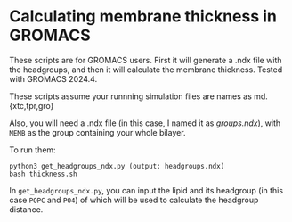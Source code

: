 # Calculating membrane thickness in GROMACS
These scripts are for GROMACS users. First it will generate a .ndx file with the headgroups, and then it will calculate the membrane thickness.
Tested with GROMACS 2024.4.

These scripts assume your runnning simulation files are names as md.{xtc,tpr,gro}

Also, you will need a .ndx file (in this case, I named it as *groups.ndx*), with `MEMB` as the group containing your whole bilayer.

To run them:

```
python3 get_headgroups_ndx.py (output: headgroups.ndx)
bash thickness.sh
```

In `get_headgroups_ndx.py`, you can input the lipid and its headgroup (in this case `POPC` and `PO4`) of which will be used to calculate the headgroup distance.
